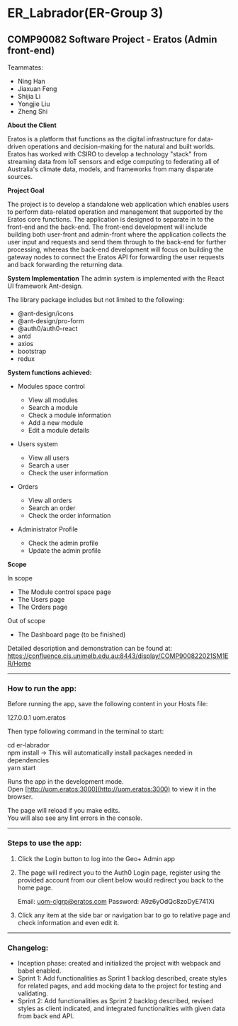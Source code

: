 # ER_Labrador(ER-Group 3)

## COMP90082 Software Project - Eratos (Admin front-end)

Teammates:

-   Ning Han
-   Jiaxuan Feng
-   Shijia Li
-   Yongjie Liu
-   Zheng Shi

**About the Client**

Eratos is a platform that functions as the digital infrastructure for data-driven operations and decision-making for the natural and built worlds. Eratos has worked with CSIRO to develop a technology "stack" from streaming data from IoT sensors and edge computing to federating all of Australia's climate data, models, and frameworks from many disparate sources.

**Project Goal**

The project is to develop a standalone web application which enables users to perform data-related operation and management that supported by the Eratos core functions. The application is designed to separate in to the front-end and the back-end. The front-end development will include building both user-front and admin-front where the application collects the user input and requests and send them through to the back-end for further processing, whereas the back-end development will focus on building the gateway nodes to connect the Eratos API for forwarding the user requests and back forwarding the returning data.

**System Implementation**
The admin system is implemented with the React UI framework Ant-design.

The library package includes but not limited to the following:

-   @ant-design/icons
-   @ant-design/pro-form
-   @auth0/auth0-react
-   antd
-   axios
-   bootstrap
-   redux

**System functions achieved:**

-   Modules space control

    -   View all modules
    -   Search a module
    -   Check a module information
    -   Add a new module
    -   Edit a module details

-   Users system

    -   View all users
    -   Search a user
    -   Check the user information

-   Orders

    -   View all orders
    -   Search an order
    -   Check the order information

-   Administrator Profile

    -   Check the admin profile
    -   Update the admin profile

**Scope**

In scope

-   The Module control space page
-   The Users page
-   The Orders page

Out of scope

-   The Dashboard page (to be finished)

Detailed description and demonstration can be found at:
https://confluence.cis.unimelb.edu.au:8443/display/COMP900822021SM1ER/Home

---

### How to run the app:

Before running the app, save the following content in your Hosts file:

127.0.0.1 uom.eratos

Then type following command in the terminal to start:

cd er-labrador\
npm install &rarr; This will automatically install packages needed in dependencies\
yarn start

Runs the app in the development mode.\
Open [http://uom.eratos:3000](http://uom.eratos:3000) to view it in the browser.

The page will reload if you make edits.\
You will also see any lint errors in the console.

---

### Steps to use the app:

1. Click the Login button to log into the Geo+ Admin app

2. The page will redirect you to the Auth0 Login page, register using the provided account from our client below would redirect you back to the home page.

    Email: [uom-clgrp@eratos.com](mailto:uom-clgrp@eratos.com)
    Password: A9z6yOdQc8zoDyE741Xi

3. Click any item at the side bar or navigation bar to go to relative page and check information and even edit it.

---

### Changelog:

-   Inception phase: created and initialized the project with webpack and babel enabled.
-   Sprint 1: Add functionalities as Sprint 1 backlog described, create styles for related pages, and add mocking data to the project for testing and validating.
-   Sprint 2: Add functionalities as Sprint 2 backlog described, revised styles as client indicated, and integrated functionalities with given data from back end API.